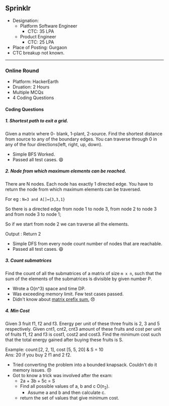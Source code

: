 ## Sprinklr

- Designation: 
    + Platform Software Engineer
        * CTC: 35 LPA
    + Product Engineer
        * CTC: 25 LPA
- Place of Posting: Gurgaon
- CTC breakup not known.

---

### Online Round

- Platform: HackerEarth
- Druation: 2 Hours
- Multiple MCQs 
- 4 Coding Questions


#### Coding Questions

##### 1. Shortest path to exit a grid.

Given a matrix where 0- blank, 1-plant, 2-source. Find the shortest distance from source to any of the boundary edges. You can traverse through 0 in any of the four directions(left, right, up, down).

- Simple BFS Worked.
- Passed all test cases. :smile:

##### 2. Node from which maximum elements can be reached.

There are N nodes. Each node has exactly 1 directed edge. You have to return the node from which maximum elements can be traversed.

For eg : `N=3 and A[]={3,3,1}`

So there is a directed edge from node 1 to node 3, from node 2 to node 3 and from node 3 to node 1;

So if we start from node 2 we can traverse all the elements.

Output : Return 2

- Simple DFS from every node count number of nodes that are reachable.
- Passed all test cases. :smile:

##### 3. Count submatrices

Find the count of all the submatrices of a matrix of size `m x n`, such that the sum of the elements of the submatrices is divisible by given number P.

- Wrote a O(n^3) space and time DP. 
- Was exceeding memory limit. Few test cases passed.
- Didn't know about [matrix prefix sum.](https://www.geeksforgeeks.org/prefix-sum-2d-array/) :disappointed:

##### 4. Min Cost

Given 3 fruit f1, f2 and f3. Energy per unit of these three fruits is 2, 3 and 5 respectively. Given cnt1, cnt2, cnt3 amount of these fruits and cost per unit of fruits f1, f2 and f3 is cost1, cost2 and cost3. Find the minimum cost such that the total energy gained after buying these fruits is S.

Example: count:[2, 2, 1], cost [5, 5, 20]  & S = 10   
Ans: 20 if you buy 2 f1 and 2 f2.

- Tried converting the problem into a bounded knapsack. Couldn't do it memory issues. :disappointed:
- Got to know a trick was involved after the exam:
    + 2a + 3b + 5c = S
    + Find all possible values of a, b and c O(n<sub>2</sub>).
        * Assume a and b and then calculate c.
    + return the set of values that give minimum cost.